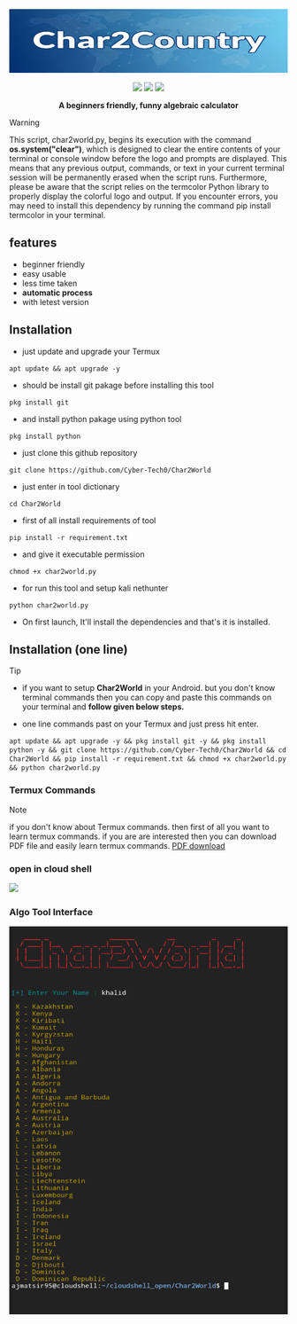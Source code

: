 <img src="assets/github_banner.jpg" height="115px" width="900px"/>

<p align="center">
  <img src="https://img.shields.io/badge/author-Khalidx456-blue" />
  <img src="https://img.shields.io/badge/language-python-green" />
  <img src="https://img.shields.io/badge/tool-Char2World-red" />

</p>
<p align="center"><b>A beginners friendly, funny algebraic calculator</b></p>


> [!Warning]
> This script, char2world.py, begins its execution with the command **os.system("clear")**, which is designed to clear the entire contents of your terminal or console window before the logo and prompts are displayed. This means that any previous output, commands, or text in your current terminal session will be permanently erased when the script runs. Furthermore, please be aware that the script relies on the termcolor Python library to properly display the colorful logo and output. If you encounter errors, you may need to install this dependency by running the command pip install termcolor in your terminal.



## features 
- beginner friendly
- easy usable
- less time taken
- **automatic process**
- with letest version



## Installation 
- just update and upgrade your Termux
```
apt update && apt upgrade -y
```
- should be install git pakage before installing this tool
```
pkg install git
```
- and install python pakage using python tool
```
pkg install python
```
- just clone this github repository 
```
git clone https://github.com/Cyber-Tech0/Char2World
```
- just enter in tool dictionary 
```
cd Char2World
```
- first of all install requirements of tool
```
pip install -r requirement.txt
```
- and give it executable permission
```
chmod +x char2world.py
```
- for run this tool and setup kali nethunter
```
python char2world.py
```
- On first launch, It'll install the dependencies and that's it is installed.

## Installation (one line)
> [!Tip]
> - if you want to setup **Char2World** in your Android. but you don't know terminal commands then you can copy and paste this commands on your terminal and **follow given below steps.**

- one line commands past on your Termux and just press hit enter.

```
apt update && apt upgrade -y && pkg install git -y && pkg install python -y && git clone https://github.com/Cyber-Tech0/Char2World && cd Char2World && pip install -r requirement.txt && chmod +x char2world.py && python char2world.py
```

### Termux Commands
> [!NOTE]
> if you don't know about Termux commands. then first of all you want to learn termux commands. if you are are interested then you can download PDF file and easily learn termux commands. [PDF download](https://drive.google.com/file/d/1kYllkvP2s27dxKE5QCRPkA3hNc5kGS1l/view?usp=drivesdk)


### open in cloud shell
<a href="https://shell.cloud.google.com/cloudshell/open?cloudshell_git_repo=https://github.com/Cyber-Tech0/Char2World.git&tutorial=README.md" target="_blank"><img src="https://gstatic.com/cloudssh/images/open-btn.svg"></a>

<p></p>

### Algo Tool Interface
<img height="700px" width="600px" src="assets/user_interface.png"></img>

<p></p>
